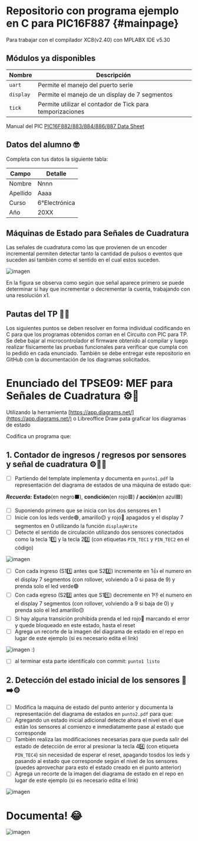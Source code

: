 # Repositorio con programa ejemplo en C para PIC16F887 {#mainpage}
Para trabajar con el compilador XC8(v2.40) con MPLABX IDE v5.30

## Módulos ya disponibles
Nombre|Descripción
------|-----------
`uart`|Permite el manejo del puerto serie
`display`|Permite el manejo de un display de 7 segmentos
`tick`|Permite utilizar el contador de Tick para temporizaciones

Manual del PIC [PIC16F882/883/884/886/887 Data Sheet](https://ww1.microchip.com/downloads/en/DeviceDoc/40001291H.pdf)

## Datos del alumno :nerd_face:
Completa con tus datos la siguiente tabla:

Campo|Detalle
------|-----------
Nombre| Nnnn
Apellido| Aaaa
Curso| 6°Electrónica
Año| 20XX

## Máquinas de Estado para Señales de Cuadratura
Las señales de cuadratura como las que provienen de un encoder incremental permiten detectar tanto la cantidad de pulsos o eventos que suceden así también como el sentido en el cual estos suceden.

![imagen](https://user-images.githubusercontent.com/64550311/127938049-29c1866e-dc69-4550-b17e-687c259ba566.png)

En la figura se  observa como según que señal aparece primero se puede determinar si hay que incrementar o decrementar la cuenta, trabajando con una resolución x1.

## Pautas del TP :man_teacher:
Los siguientes puntos se deben resolver en forma individual codificando en C para que los programas obtenidos corran en el Circuito con PIC para TP. Se debe bajar al microcontrolador el firmware obtenido al compilar y luego realizar físicamente las pruebas funcionales para verificar que cumpla con lo pedido en cada enunciado. También se debe entregar este repositorio en GitHub con la documentación de los diagramas solicitados.

# Enunciado del TPSE09: MEF para Señales de Cuadratura :gear::door:
Utilizando la herramienta [https://app.diagrams.net/](https://app.diagrams.net/) o Libreoffice Draw pata graficar los diagramas de estado

Codifica un programa que:
## 1. Contador de ingresos / regresos por sensores y señal de cuadratura :gear::1234::walking:
- [ ] Partiendo del template implementa y documenta en `punto1.pdf` la representación del diagrama de estados de una máquina de estado que:

***Recuerda:*** **Estado**(en negro:black_large_square:),  **condición**(en rojo:red_square:) **/ acción**(en azul:blue_square:)

- [ ] Suponiendo primero que se inicia con los dos sensores en 1
- [ ] Inicie con los leds verde:green_circle:, amarillo:yellow_circle: y rojo:red_circle: apagados y el display 7 segmentos en 0 utilizando la función `displayWrite`
- [ ] Detecte el sentido de circulación utilizando dos sensores conectados como la tecla 1:one: y la tecla 2:two: (con etiquetas `PIN_TEC1` y `PIN_TEC2` en el código)

![imagen](https://user-images.githubusercontent.com/64550311/127939344-37c505c3-6223-46d4-8dbc-40ae8890c3b6.png)

- [ ] Con cada ingreso (S1:one: antes que S2:two:) incremente en 1:+1: el numero en el display 7 segmentos (con rollover, volviendo a 0 si pasa de 9) y prenda solo el led verde:green_circle:
- [ ] Con cada egreso (S2:two: antes que S1:one:) decremente en 1:-1: el numero en el display 7 segmentos (con rollover, volviendo a 9 si baja de 0) y prenda solo el led amarillo:yellow_circle:
- [ ] Si hay alguna transición prohibida prenda el led rojo:red_circle: marcando el error y quede bloqueado en este estado, hasta el reset
- [ ] Agrega un recorte de la imagen del diagrama de estado en el repo en lugar de este ejemplo (si es necesario edita el link)

![imagen](https://github.com/eceae/tp9-mef-cuad-Delellis777/assets/127500945/48a24d2d-fc25-4c44-9803-a2d670f358ba)
:)

- [ ] al terminar esta parte identifícalo con commit: `punto1 listo`

## 2. Detección del estado inicial de los sensores :checkered_flag::arrow_right::gear:
- [ ] Modifica la maquina de estado del punto anterior y documenta la representación del diagrama de estados en `punto2.pdf` para que:
- [ ] Agregando un estado inicial adicional detecte ahora el nivel en el que están los sensores al comienzo e inmediatamente pase al estado que corresponde
- [ ] También realiza las modificaciones necesarias para que pueda salir del estado de detección de error al presionar la tecla 4:four: (con etiqueta `PIN_TEC4`) sin necesidad de esperar el reset, apagando tosdos los leds y pasando al estado que corresponde según el nivel de los sensores (puedes aprovechar para esto el estado creado en el punto anterior)
- [ ] Agrega un recorte de la imagen del diagrama de estado en el repo en lugar de este ejemplo (si es necesario edita el link)

![imagen](/digrama2.png)

# Documenta! :joy:

![imagen](https://user-images.githubusercontent.com/64550311/128095519-8ad1dbae-ce3b-442e-a2f3-b57ce8c9f9fd.png)


